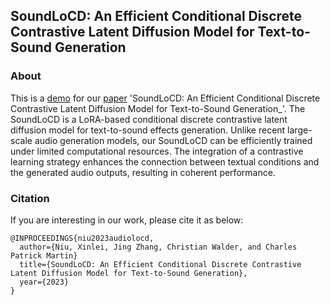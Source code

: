 ## SoundLoCD: An Efficient Conditional Discrete Contrastive Latent Diffusion Model for Text-to-Sound Generation

### About 

This is a [demo](https://Berthaniu.github.io/demo-AudioLoCD/) for our [paper](https://Berthaniu.github.io/demo-AudioLoCD/) 'SoundLoCD: An Efficient Conditional Discrete Contrastive Latent Diffusion Model for Text-to-Sound Generation_'. The SoundLoCD is a LoRA-based conditional discrete contrastive latent diffusion model for text-to-sound effects generation. Unlike recent large-scale audio generation models, our SoundLoCD can be efficiently trained under limited computational resources. The integration of a contrastive learning strategy enhances the connection between textual conditions and the generated audio outputs, resulting in coherent performance. 

### Citation

If you are interesting in our work, please cite it as below:

```
@INPROCEEDINGS{niu2023audiolocd,
  author={Niu, Xinlei, Jing Zhang, Christian Walder, and Charles Patrick Martin}
  title={SoundLoCD: An Efficient Conditional Discrete Contrastive Latent Diffusion Model for Text-to-Sound Generation}, 
  year={2023}
}
```